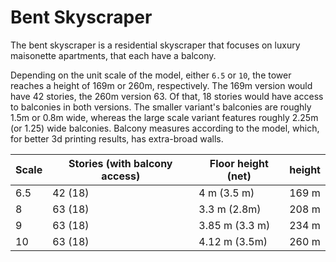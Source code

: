 # Bent Skyscraper
The bent skyscraper is a residential skyscraper that focuses on luxury maisonette apartments, that each have a balcony.

Depending on the unit scale of the model, either `6.5` or `10`, the tower reaches a height of 169m or 260m, respectively. 
The 169m version would have 42 stories, the 260m version 63. Of that, 18 stories would have access to balconies in both versions. 
The smaller variant's balconies are roughly 1.5m or 0.8m wide, whereas the large scale variant features roughly 2.25m (or 1.25) wide balconies. 
Balcony measures according to the model, which, for better 3d printing results, has extra-broad walls.

|Scale|Stories (with balcony access)|Floor height (net)|height|
|---|---|---|---|
|6.5|42 (18)|4 m (3.5 m)|169 m|
|8|63 (18)|3.3 m (2.8m)|208 m|
|9|63 (18)|3.85 m (3.3 m)|234 m|
|10|63 (18)|4.12 m (3.5m)|260 m|
